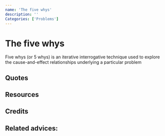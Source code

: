 ```yaml
---
name: 'The five whys'
description: ''
Categories: ['Problems']
---
```

# The five whys
Five whys (or 5 whys) is an iterative interrogative technique used to explore the cause-and-effect relationships underlying a particular problem
## Quotes

## Resources

## Credits

## Related advices:

